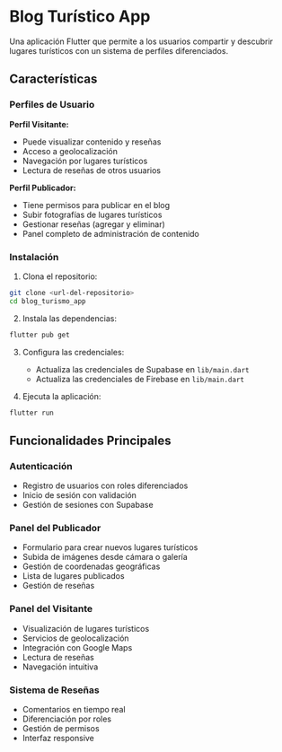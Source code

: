 # Blog Turístico App

Una aplicación Flutter que permite a los usuarios compartir y descubrir lugares turísticos con un sistema de perfiles diferenciados.

## Características

### Perfiles de Usuario

**Perfil Visitante:**

- Puede visualizar contenido y reseñas
- Acceso a geolocalización
- Navegación por lugares turísticos
- Lectura de reseñas de otros usuarios

**Perfil Publicador:**

- Tiene permisos para publicar en el blog
- Subir fotografías de lugares turísticos
- Gestionar reseñas (agregar y eliminar)
- Panel completo de administración de contenido

### Instalación

1. Clona el repositorio:

```bash
git clone <url-del-repositorio>
cd blog_turismo_app
```

2. Instala las dependencias:

```bash
flutter pub get
```

3. Configura las credenciales:

   - Actualiza las credenciales de Supabase en `lib/main.dart`
   - Actualiza las credenciales de Firebase en `lib/main.dart`

4. Ejecuta la aplicación:

```bash
flutter run
```

## Funcionalidades Principales

### Autenticación

- Registro de usuarios con roles diferenciados
- Inicio de sesión con validación
- Gestión de sesiones con Supabase

### Panel del Publicador

- Formulario para crear nuevos lugares turísticos
- Subida de imágenes desde cámara o galería
- Gestión de coordenadas geográficas
- Lista de lugares publicados
- Gestión de reseñas

### Panel del Visitante

- Visualización de lugares turísticos
- Servicios de geolocalización
- Integración con Google Maps
- Lectura de reseñas
- Navegación intuitiva

### Sistema de Reseñas

- Comentarios en tiempo real
- Diferenciación por roles
- Gestión de permisos
- Interfaz responsive
